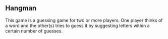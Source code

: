 ## Hangman

This game is a guessing game for two or more players. One player thinks of a word and the other(s) tries to guess it by suggesting letters within a certain number of guesses.
